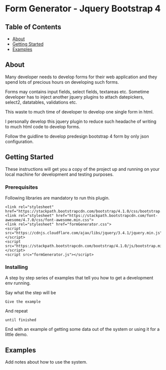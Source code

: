 # Form Generator - Jquery Bootstrap 4

## Table of Contents

- [About](#about)
- [Getting Started](#getting_started)
- [Examples](#example)

## About <a name = "about"></a>

Many developer needs to develop forms for their web application and they spend lots of precious hours on developing such forms.

Forms may contains input fields, select fields, textareas etc. Sometime developer has to inject another jquery plugins to attach datepickers, select2, datatables, validations etc.

This waste to much time of developer to develop one single form in html.

I personally develop this jquery plugin to reduce such headache of writing to much html code to develop forms.

Follow the guidline to develop predesign bootstrap 4 form by only json configuration.

## Getting Started <a name = "getting_started"></a>

These instructions will get you a copy of the project up and running on your local machine for development and testing purposes.

### Prerequisites

Following libraries are mandatory to run this plugin.

```
<link rel="stylesheet" href="https://stackpath.bootstrapcdn.com/bootstrap/4.1.0/css/bootstrap.min.css">
<link rel="stylesheet" href="https://stackpath.bootstrapcdn.com/font-awesome/4.7.0/css/font-awesome.min.css">
<link rel="stylesheet" href="formGenerator.css">
<script src="https://cdnjs.cloudflare.com/ajax/libs/jquery/3.4.1/jquery.min.js"></script>
<script src="https://stackpath.bootstrapcdn.com/bootstrap/4.1.0/js/bootstrap.min.js"></script>
<script src="formGenerator.js"></script>
```

### Installing

A step by step series of examples that tell you how to get a development env running.

Say what the step will be

```
Give the example
```

And repeat

```
until finished
```

End with an example of getting some data out of the system or using it for a little demo.

## Examples <a name = "example"></a>

Add notes about how to use the system.
